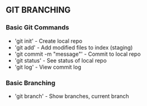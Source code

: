 ## GIT BRANCHING

### Basic Git Commands
* 'git init' - Create local repo
* 'git add' - Add modified files to index (staging)
* 'git commit -m "message"' - Commit to local repo
* 'git status' - See status of local repo
* 'git log' - View commit log

### Basic Branching
* 'git branch' - Show branches, current branch
